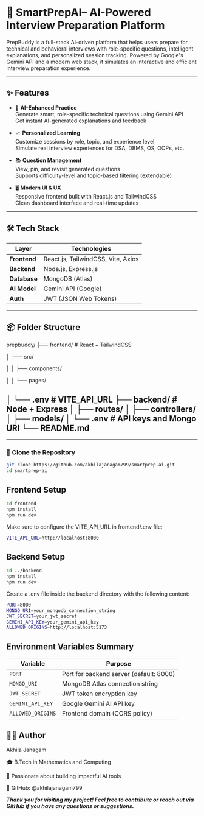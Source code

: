 
# 🚀 SmartPrepAI– AI-Powered Interview Preparation Platform

PrepBuddy is a full-stack AI-driven platform that helps users prepare for technical and behavioral interviews with role-specific questions, intelligent explanations, and personalized session tracking. Powered by Google's Gemini API and a modern web stack, it simulates an interactive and efficient interview preparation experience.

---

## ✨ Features

- 🎯 **AI-Enhanced Practice**  
  Generate smart, role-specific technical questions using Gemini API  
  Get instant AI-generated explanations and feedback

- 📈 **Personalized Learning**  
  Customize sessions by role, topic, and experience level  
  Simulate real interview experiences for DSA, DBMS, OS, OOPs, etc.

- 📚 **Question Management**  
  View, pin, and revisit generated questions  
  Supports difficulty-level and topic-based filtering (extendable)

- 🖥️ **Modern UI & UX**  
  Responsive frontend built with React.js and TailwindCSS  
  Clean dashboard interface and real-time updates

---

## 🛠️ Tech Stack

| Layer         | Technologies                              |
|--------------|-------------------------------------------|
| **Frontend**  | React.js, TailwindCSS, Vite, Axios        |
| **Backend**   | Node.js, Express.js                       |
| **Database**  | MongoDB (Atlas)                           |
| **AI Model**  | Gemini API (Google)                       |
| **Auth**      | JWT (JSON Web Tokens)                     |

---

## 📦 Folder Structure

prepbuddy/
├── frontend/ # React + TailwindCSS

│ ├── src/

│ │ ├── components/

│ │ └── pages/

│ └── .env # VITE_API_URL
├── backend/ # Node + Express
│ ├── routes/
│ ├── controllers/
│ ├── models/
│ └── .env # API keys and Mongo URI
└── README.md
---


---





### 🔹 Clone the Repository

```bash
git clone https://github.com/akhilajanagam799/smartprep-ai.git
cd smartprep-ai
```

## Frontend Setup

```bash
cd frontend
npm install
npm run dev
```
Make sure to configure the VITE_API_URL in frontend/.env file:

```bash
VITE_API_URL=http://localhost:8000
```

## Backend Setup
```bash
cd ../backend
npm install
npm run dev
```
Create a .env file inside the backend directory with the following content:
```bash
PORT=8000
MONGO_URI=your_mongodb_connection_string
JWT_SECRET=your_jwt_secret
GEMINI_API_KEY=your_gemini_api_key
ALLOWED_ORIGINS=http://localhost:5173
```


##  Environment Variables Summary

| Variable          | Purpose                                 |
| ----------------- | --------------------------------------- |
| `PORT`            | Port for backend server (default: 8000) |
| `MONGO_URI`       | MongoDB Atlas connection string         |
| `JWT_SECRET`      | JWT token encryption key                |
| `GEMINI_API_KEY`  | Google Gemini AI API key                |
| `ALLOWED_ORIGINS` | Frontend domain (CORS policy)           |




## 👩‍💻 Author

Akhila Janagam

🎓 B.Tech in Mathematics and Computing

💼 Passionate about building impactful AI tools

🔗 GitHub: @akhilajanagam799

***Thank you for visiting  my project! Feel free to contribute or reach out via GitHub if you have any questions or suggestions.***

